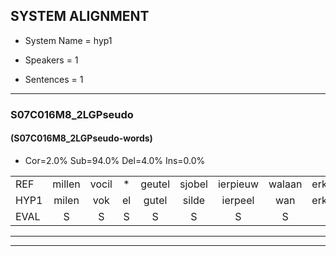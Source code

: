 
## SYSTEM ALIGNMENT

- System Name = hyp1

- Speakers = 1

- Sentences = 1

---

### S07C016M8_2LGPseudo

#### (S07C016M8_2LGPseudo-words)

- Cor=2.0%	Sub=94.0%	Del=4.0%	Ins=0.0%

|  |  |  |  |  |  |  |  |  |  |  |  |  |  |  |  |  |  |  |  |  |  |  |  |  |  |  |  |  |  |  |  |  |  |  |  |  |  |  |  |  |  |  |  |  |  |  |  |  |  |  |
|:--- |:---:|:---:|:---:|:---:|:---:|:---:|:---:|:---:|:---:|:---:|:---:|:---:|:---:|:---:|:---:|:---:|:---:|:---:|:---:|:---:|:---:|:---:|:---:|:---:|:---:|:---:|:---:|:---:|:---:|:---:|:---:|:---:|:---:|:---:|:---:|:---:|:---:|:---:|:---:|:---:|:---:|:---:|:---:|:---:|:---:|:---:|:---:|:---:|:---:|:---:|
| REF | millen | vocil | * | geutel | sjobel | ierpieuw | walaan | erke | haweel | saarweng | gevicht | * | eemde | bepoud | * | orstalk | veten | * | gefouw | vurpaand | nizung | fiewon | kneurem | vawaai | vawaai | strellen | zwieten | foetbans | * | oonste | muider | grijnken | * | schielstaug | prilsood | * | vloender | milste | veurder | kloeien | ulen | orponk | schodig | ijpo | *s | menuur | spreikje | *s | hiffreeuw | wooien |
| HYP1 | milen | vok | el | gutel | silde | ierpeel | wan | erke |  |  | halwin | sa | wm | gefist | mde | b | b | beboud | geboud | gorst | eten | gevo | vr | uhmniem | in | saa | faai | strelen | swijten | fot | buns | onste | meder | grijden | schil | talk | elso | onder | msde | vor | er | u | en | um | orshooldi | epo | mnr | ké | eel | woen |
| EVAL | S | S | S | S | S | S | S |  | D | D | S | S | S | S | S | S | S | S | S | S | S | S | S | S | S | S | S | S | S | S | S | S | S | S | S | S | S | S | S | S | S | S | S | S | S | S | S | S | S | S |
---

---
